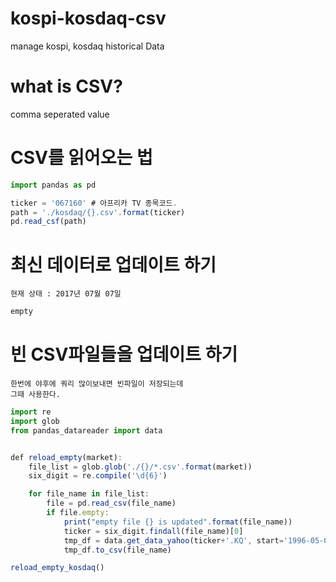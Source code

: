 # kospi-kosdaq-csv
manage kospi, kosdaq historical Data

# what is CSV?
comma seperated value

# CSV를 읽어오는 법
```js
import pandas as pd

ticker = '067160' # 아프리카 TV 종목코드.
path = './kosdaq/{}.csv'.format(ticker)
pd.read_csf(path)
```

# 최신 데이터로 업데이트 하기
```
현재 상태 : 2017년 07월 07일
```
```js
empty

```

# 빈 CSV파일들을 업데이트 하기
```
한번에 야후에 쿼리 많이보내면 빈파일이 저장되는데
그때 사용한다.
```
```js
import re
import glob
from pandas_datareader import data


def reload_empty(market):
    file_list = glob.glob('./{}/*.csv'.format(market))
    six_digit = re.compile('\d{6}')

    for file_name in file_list:
        file = pd.read_csv(file_name)
        if file.empty:
            print("empty file {} is updated".format(file_name))
            ticker = six_digit.findall(file_name)[0]
            tmp_df = data.get_data_yahoo(ticker+'.KQ', start='1996-05-06', thread=20)
            tmp_df.to_csv(file_name)

reload_empty_kosdaq()
```

